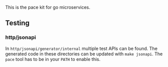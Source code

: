 This is the pace kit for go microservices.

## Testing

### http/jsonapi

In `http/jsonapi/generator/internal` multiple test APIs can be found. The
generated code in these directories can be updated with `make jsonapi`.
The `pace` tool has to be in your `PATH` to enable this.
